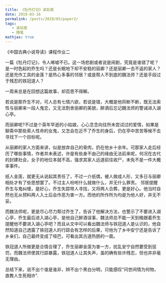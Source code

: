 ```yaml
---
title: 《牡丹灯记》读后感
date: 2019-03-16
permalink: /posts/2019/03/paper2/
tags:
   - 读后感
   - 随笔
mathjax: true
---
```


《中国古典小说导读》课程作业二

一篇《牡丹灯记》，令人唏嘘不已。这一场悲剧或者说是闹剧，究竟是谁错了呢？是一时色起的乔生吗？还是长眠地下却不安稳的丽卿？还是丽卿一去不返的家人？还是充作工具的金莲？是热心多事的邻居？或是帮人不到底的魏法师？还是手段过于残忍的铁冠道人？

一周来总是在回想这篇故事，却百思不得解。

若说是那乔生不对，可人总有七情六欲，若说是错，大概是他将断不断，既无法索性与丽卿来一段人鬼恋，又无法割舍丽卿的美貌，醉酒后忘记魏法师的警诫进入湖心亭。

而丽卿呢?不过是个英年早逝的小姑娘，心心念念向往所未尝试过的爱情，如果是聊斋中那些索人性命的女鬼，又怎会在近不了乔生的身后，仍在亭中苦苦等候不去寻找下一个目标呢。

从丽卿的家人方面来讲，似是放弃自己的骨肉，扔在他乡十余年。可那家人走后经历了哪些事情，作者并未表述，许是有些身不由己的缘由无法前来呢，何况在古代的封建社会，女子的地位本就不高，强求其家人远道前往收尸，未免不是一件大概率事件。

纸人金莲，就更无从说起其责任了，不过一介纸偶，被人做成人形，又多日与丽卿相处才有了些思想罢了。不过主人吩咐什么就做什么，并无什么罪责。
邻居提醒乔生与鬼纠缠，是好心，乔生失踪带人寻找，又将两人合葬，更是好心。他当时自然也无从预料两人入土后会作恶为害一方。而他的所作所为均是为他人好，并无不妥。

而魏法师呢，更是尽心尽力帮过乔生了，告诉了他解决方法，也警示了不要进入湖心亭，乔生最后进入湖心亭，是他自己醉酒误事，魏法师总不能一天到晚跟着乔生提醒他不要进入湖心亭吧？而且从文中可以看出魏法师与铁冠道人是认识的，他自然知道自己透露了铁冠道人的行踪会有怎样的后果，可他为了乡中安宁还是告诉了乡亲们，自己最终变成了哑巴，可看出其古道热肠的一面。

铁冠道人所做更是合情合理了，乔生丽卿金莲为害一方，扰乱安宁自然要受到惩罚，而魏法师使其行踪暴露，铁冠道人让其失声，虽的确有些许残忍，但也并非毫无理由。

总结下来，说不出个谁是谁非，辨不出个黑白分明，只能感叹“问世间情为何物，直教人生死相许”.
